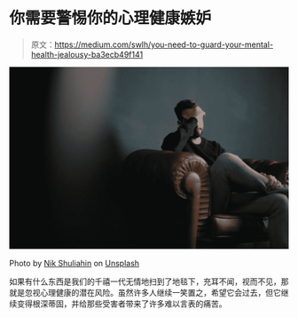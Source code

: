 # 你需要警惕你的心理健康嫉妒

> 原文：<https://medium.com/swlh/you-need-to-guard-your-mental-health-jealousy-ba3ecb49f141>

![](img/41bdf68930fdf9f5be1d925d58e83036.png)

Photo by [Nik Shuliahin](https://unsplash.com/@tjump?utm_source=unsplash&utm_medium=referral&utm_content=creditCopyText) on [Unsplash](https://unsplash.com/search/photos/sad-man?utm_source=unsplash&utm_medium=referral&utm_content=creditCopyText)

如果有什么东西是我们的千禧一代无情地扫到了地毯下，充耳不闻，视而不见，那就是忽视心理健康的潜在风险。虽然许多人继续一笑置之，希望它会过去，但它继续变得根深蒂固，并给那些受害者带来了许多难以言表的痛苦。